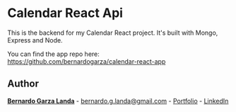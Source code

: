 # Calendar React Api

This is the backend for my Calendar React project. It's built with Mongo, Express and Node.

You can find the app repo here: https://github.com/bernardogarza/calendar-react-app



## Author

**[Bernardo Garza Landa](https://bernardogarza.me/)** - bernardo.g.landa@gmail.com - [Portfolio](https://bernardogarza.me) - [LinkedIn](https://www.linkedin.com/in/bernardo-g-landa/)
